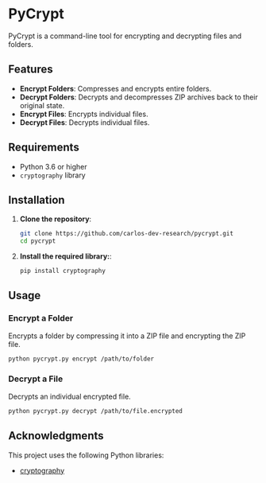 # PyCrypt

PyCrypt is a command-line tool for encrypting and decrypting files and folders.

## Features

- **Encrypt Folders**: Compresses and encrypts entire folders.
- **Decrypt Folders**: Decrypts and decompresses ZIP archives back to their original state.
- **Encrypt Files**: Encrypts individual files.
- **Decrypt Files**: Decrypts individual files.

## Requirements

- Python 3.6 or higher
- `cryptography` library

## Installation

1. **Clone the repository**:

   ```sh
   git clone https://github.com/carlos-dev-research/pycrypt.git
   cd pycrypt
   ```

2. **Install the required library:**:

    ```sh
    pip install cryptography
    ```

## Usage

### Encrypt a Folder

Encrypts a folder by compressing it into a ZIP file and encrypting the ZIP file.

```sh
python pycrypt.py encrypt /path/to/folder
```

### Decrypt a File

Decrypts an individual encrypted file.

```sh
python pycrypt.py decrypt /path/to/file.encrypted
```

## Acknowledgments

This project uses the following Python libraries:

- [cryptography](https://github.com/pyca/cryptography)

